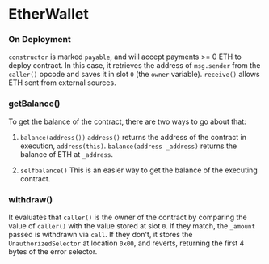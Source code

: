 # EtherWallet

### On Deployment
`constructor` is marked `payable`, and will accept payments >= 0 ETH to deploy contract. In this case, it retrieves the address of `msg.sender` from the `caller()` opcode and saves it in slot `0` (the `owner` variable). `receive()` allows ETH sent from external sources.

### getBalance()
To get the balance of the contract, there are two ways to go about that:
1. `balance(address())`
    `address()` returns the address of the contract in execution, `address(this)`. `balance(address _address)` returns the balance of ETH at `_address`.


2. `selfbalance()`
    This is an easier way to get the balance of the executing contract.

### withdraw()
It evaluates that `caller()` is the owner of the contract by comparing the value of `caller()` with the value stored at slot `0`. If they match, the `_amount` passed is withdrawn via `call`. If they don't, it stores the `UnauthorizedSelector` at location `0x00`, and reverts, returning the first 4 bytes of the error selector.